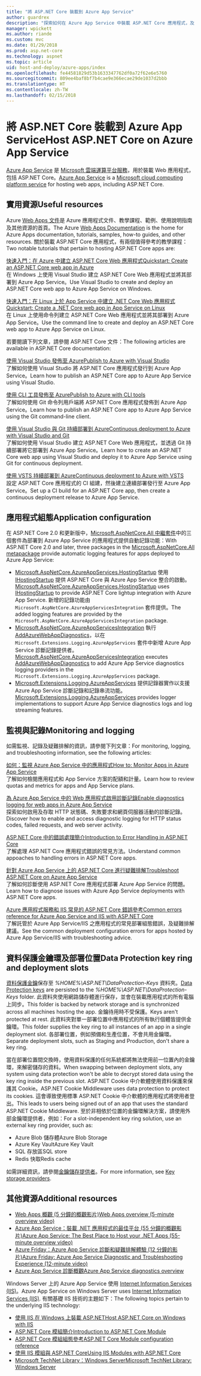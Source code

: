 ```yaml
---
title: "將 ASP.NET Core 裝載到 Azure App Service"
author: guardrex
description: "探索如何在 Azure App Service 中裝載 ASP.NET Core 應用程式，及實用資源的連結。"
manager: wpickett
ms.author: riande
ms.custom: mvc
ms.date: 01/29/2018
ms.prod: asp.net-core
ms.technology: aspnet
ms.topic: article
uid: host-and-deploy/azure-apps/index
ms.openlocfilehash: fe44581829d53b1633347762df0a72f62e6e5760
ms.sourcegitcommit: 809ee4baf8bf7b4cae9e366ecae29de1037d2bbb
ms.translationtype: HT
ms.contentlocale: zh-TW
ms.lasthandoff: 02/15/2018
---
```

# <a name="host-aspnet-core-on-azure-app-service"></a><span data-ttu-id="14a48-103">將 ASP.NET Core 裝載到 Azure App Service</span><span class="sxs-lookup"><span data-stu-id="14a48-103">Host ASP.NET Core on Azure App Service</span></span>

<span data-ttu-id="14a48-104">[Azure App Service](https://azure.microsoft.com/services/app-service/) 是 [Microsoft 雲端運算平台服務](https://azure.microsoft.com/)，用於裝載 Web 應用程式，包括 ASP.NET Core。</span><span class="sxs-lookup"><span data-stu-id="14a48-104">[Azure App Service](https://azure.microsoft.com/services/app-service/) is a [Microsoft cloud computing platform service](https://azure.microsoft.com/) for hosting web apps, including ASP.NET Core.</span></span>

## <a name="useful-resources"></a><span data-ttu-id="14a48-105">實用資源</span><span class="sxs-lookup"><span data-stu-id="14a48-105">Useful resources</span></span>

<span data-ttu-id="14a48-106">Azure [Web Apps 文件](/azure/app-service/)是 Azure 應用程式文件、教學課程、範例、使用說明指南及其他資源的首頁。</span><span class="sxs-lookup"><span data-stu-id="14a48-106">The Azure [Web Apps Documentation](/azure/app-service/) is the home for Azure Apps documentation, tutorials, samples, how-to guides, and other resources.</span></span> <span data-ttu-id="14a48-107">關於裝載 ASP.NET Core 應用程式，有兩個值得參考的教學課程：</span><span class="sxs-lookup"><span data-stu-id="14a48-107">Two notable tutorials that pertain to hosting ASP.NET Core apps are:</span></span>

[<span data-ttu-id="14a48-108">快速入門：在 Azure 中建立 ASP.NET Core Web 應用程式</span><span class="sxs-lookup"><span data-stu-id="14a48-108">Quickstart: Create an ASP.NET Core web app in Azure</span></span>](/azure/app-service/app-service-web-get-started-dotnet)  
<span data-ttu-id="14a48-109">在 Windows 上使用 Visual Studio 建立 ASP.NET Core Web 應用程式並將其部署到 Azure App Service。</span><span class="sxs-lookup"><span data-stu-id="14a48-109">Use Visual Studio to create and deploy an ASP.NET Core web app to Azure App Service on Windows.</span></span>

[<span data-ttu-id="14a48-110">快速入門：在 Linux 上於 App Service 中建立 .NET Core Web 應用程式</span><span class="sxs-lookup"><span data-stu-id="14a48-110">Quickstart: Create a .NET Core web app in App Service on Linux</span></span>](/azure/app-service/containers/quickstart-dotnetcore)  
<span data-ttu-id="14a48-111">在 Linux 上使用命令列建立 ASP.NET Core Web 應用程式並將其部署到 Azure App Service。</span><span class="sxs-lookup"><span data-stu-id="14a48-111">Use the command line to create and deploy an ASP.NET Core web app to Azure App Service on Linux.</span></span>

<span data-ttu-id="14a48-112">若要閱讀下列文章，請參閱 ASP.NET Core 文件：</span><span class="sxs-lookup"><span data-stu-id="14a48-112">The following articles are available in ASP.NET Core documentation:</span></span>

[<span data-ttu-id="14a48-113">使用 Visual Studio 發佈至 Azure</span><span class="sxs-lookup"><span data-stu-id="14a48-113">Publish to Azure with Visual Studio</span></span>](xref:tutorials/publish-to-azure-webapp-using-vs)  
<span data-ttu-id="14a48-114">了解如何使用 Visual Studio 將 ASP.NET Core 應用程式發行到 Azure App Service。</span><span class="sxs-lookup"><span data-stu-id="14a48-114">Learn how to publish an ASP.NET Core app to Azure App Service using Visual Studio.</span></span>

[<span data-ttu-id="14a48-115">使用 CLI 工具發佈至 Azure</span><span class="sxs-lookup"><span data-stu-id="14a48-115">Publish to Azure with CLI tools</span></span>](xref:tutorials/publish-to-azure-webapp-using-cli)  
<span data-ttu-id="14a48-116">了解如何使用 Git 命令列用戶端將 ASP.NET Core 應用程式發佈到 Azure App Service。</span><span class="sxs-lookup"><span data-stu-id="14a48-116">Learn how to publish an ASP.NET Core app to Azure App Service using the Git command-line client.</span></span>

[<span data-ttu-id="14a48-117">使用 Visual Studio 與 Git 持續部署到 Azure</span><span class="sxs-lookup"><span data-stu-id="14a48-117">Continuous deployment to Azure with Visual Studio and Git</span></span>](xref:host-and-deploy/azure-apps/azure-continuous-deployment)  
<span data-ttu-id="14a48-118">了解如何使用 Visual Studio 建立 ASP.NET Core Web 應用程式，並透過 Git 持續部署將它部署到 Azure App Service。</span><span class="sxs-lookup"><span data-stu-id="14a48-118">Learn how to create an ASP.NET Core web app using Visual Studio and deploy it to Azure App Service using Git for continuous deployment.</span></span>

[<span data-ttu-id="14a48-119">使用 VSTS 持續部署到 Azure</span><span class="sxs-lookup"><span data-stu-id="14a48-119">Continuous deployment to Azure with VSTS</span></span>](https://www.visualstudio.com/docs/build/aspnet/core/quick-to-azure)  
<span data-ttu-id="14a48-120">設定 ASP.NET Core 應用程式的 CI 組建，然後建立連續部署發行至 Azure App Service。</span><span class="sxs-lookup"><span data-stu-id="14a48-120">Set up a CI build for an ASP.NET Core app, then create a continuous deployment release to Azure App Service.</span></span>

## <a name="application-configuration"></a><span data-ttu-id="14a48-121">應用程式組態</span><span class="sxs-lookup"><span data-stu-id="14a48-121">Application configuration</span></span>

<span data-ttu-id="14a48-122">在 ASP.NET Core 2.0 和更新版中，[Microsoft.AspNetCore.All 中繼套件](xref:fundamentals/metapackage)中的三個套件為部署到 Azure App Service 的應用程式提供自動記錄功能：</span><span class="sxs-lookup"><span data-stu-id="14a48-122">With ASP.NET Core 2.0 and later, three packages in the [Microsoft.AspNetCore.All metapackage](xref:fundamentals/metapackage) provide automatic logging features for apps deployed to Azure App Service:</span></span>

* <span data-ttu-id="14a48-123">[Microsoft.AspNetCore.AzureAppServices.HostingStartup](https://www.nuget.org/packages/Microsoft.AspNetCore.AzureAppServices.HostingStartup/) 使用 [IHostingStartup](xref:host-and-deploy/platform-specific-configuration) 提供 ASP.NET Core 與 Azure App Service 整合的啟動。</span><span class="sxs-lookup"><span data-stu-id="14a48-123">[Microsoft.AspNetCore.AzureAppServices.HostingStartup](https://www.nuget.org/packages/Microsoft.AspNetCore.AzureAppServices.HostingStartup/) uses [IHostingStartup](xref:host-and-deploy/platform-specific-configuration) to provide ASP.NET Core lightup integration with Azure App Service.</span></span> <span data-ttu-id="14a48-124">新增的記錄功能由 `Microsoft.AspNetCore.AzureAppServicesIntegration` 套件提供。</span><span class="sxs-lookup"><span data-stu-id="14a48-124">The added logging features are provided by the `Microsoft.AspNetCore.AzureAppServicesIntegration` package.</span></span>
* <span data-ttu-id="14a48-125">[Microsoft.AspNetCore.AzureAppServicesIntegration](https://www.nuget.org/packages/Microsoft.AspNetCore.AzureAppServicesIntegration/) 執行 [AddAzureWebAppDiagnostics](/dotnet/api/microsoft.extensions.logging.azureappservicesloggerfactoryextensions.addazurewebappdiagnostics)，以在 `Microsoft.Extensions.Logging.AzureAppServices` 套件中新增 Azure App Service 診斷記錄提供者。</span><span class="sxs-lookup"><span data-stu-id="14a48-125">[Microsoft.AspNetCore.AzureAppServicesIntegration](https://www.nuget.org/packages/Microsoft.AspNetCore.AzureAppServicesIntegration/) executes [AddAzureWebAppDiagnostics](/dotnet/api/microsoft.extensions.logging.azureappservicesloggerfactoryextensions.addazurewebappdiagnostics) to add Azure App Service diagnostics logging providers in the `Microsoft.Extensions.Logging.AzureAppServices` package.</span></span>
* <span data-ttu-id="14a48-126">[Microsoft.Extensions.Logging.AzureAppServices](https://www.nuget.org/packages/Microsoft.Extensions.Logging.AzureAppServices/) 提供記錄器實作以支援 Azure App Service 診斷記錄和記錄串流功能。</span><span class="sxs-lookup"><span data-stu-id="14a48-126">[Microsoft.Extensions.Logging.AzureAppServices](https://www.nuget.org/packages/Microsoft.Extensions.Logging.AzureAppServices/) provides logger implementations to support Azure App Service diagnostics logs and log streaming features.</span></span>

## <a name="monitoring-and-logging"></a><span data-ttu-id="14a48-127">監視與記錄</span><span class="sxs-lookup"><span data-stu-id="14a48-127">Monitoring and logging</span></span>

<span data-ttu-id="14a48-128">如需監視、記錄及疑難排解的資訊，請參閱下列文章：</span><span class="sxs-lookup"><span data-stu-id="14a48-128">For monitoring, logging, and troubleshooting information, see the following articles:</span></span>

[<span data-ttu-id="14a48-129">如何：監視 Azure App Service 中的應用程式</span><span class="sxs-lookup"><span data-stu-id="14a48-129">How to: Monitor Apps in Azure App Service</span></span>](/azure/app-service/web-sites-monitor)  
<span data-ttu-id="14a48-130">了解如何檢閱應用程式和 App Service 方案的配額和計量。</span><span class="sxs-lookup"><span data-stu-id="14a48-130">Learn how to review quotas and metrics for apps and App Service plans.</span></span>

[<span data-ttu-id="14a48-131">為 Azure App Service 中的 Web 應用程式啟用診斷記錄</span><span class="sxs-lookup"><span data-stu-id="14a48-131">Enable diagnostics logging for web apps in Azure App Service</span></span>](/azure/app-service/web-sites-enable-diagnostic-log)  
<span data-ttu-id="14a48-132">探索如何啟用及存取 HTTP 狀態碼、失敗要求和網頁伺服器活動的診斷記錄。</span><span class="sxs-lookup"><span data-stu-id="14a48-132">Discover how to enable and access diagnostic logging for HTTP status codes, failed requests, and web server activity.</span></span>

[<span data-ttu-id="14a48-133">ASP.NET Core 中的錯誤處理簡介</span><span class="sxs-lookup"><span data-stu-id="14a48-133">Introduction to Error Handling in ASP.NET Core</span></span>](xref:fundamentals/error-handling)  
<span data-ttu-id="14a48-134">了解處理 ASP.NET Core 應用程式錯誤的常見方法。</span><span class="sxs-lookup"><span data-stu-id="14a48-134">Understand common appoaches to handling errors in ASP.NET Core apps.</span></span>

[<span data-ttu-id="14a48-135">針對 Azure App Service 上的 ASP.NET Core 進行疑難排解</span><span class="sxs-lookup"><span data-stu-id="14a48-135">Troubleshoot ASP.NET Core on Azure App Service</span></span>](xref:host-and-deploy/azure-apps/troubleshoot)  
<span data-ttu-id="14a48-136">了解如何診斷使用 ASP.NET Core 應用程式部署 Azure App Service 的問題。</span><span class="sxs-lookup"><span data-stu-id="14a48-136">Learn how to diagnose issues with Azure App Service deployments with ASP.NET Core apps.</span></span>

[<span data-ttu-id="14a48-137">Azure 應用程式服務和 IIS 常見的 ASP.NET Core 錯誤參考</span><span class="sxs-lookup"><span data-stu-id="14a48-137">Common errors reference for Azure App Service and IIS with ASP.NET Core</span></span>](xref:host-and-deploy/azure-iis-errors-reference)  
<span data-ttu-id="14a48-138">了解託管於 Azure App Service/IIS 之應用程式的常見部署組態錯誤，及疑難排解建議。</span><span class="sxs-lookup"><span data-stu-id="14a48-138">See the common deployment configuration errors for apps hosted by Azure App Service/IIS with troubleshooting advice.</span></span>

## <a name="data-protection-key-ring-and-deployment-slots"></a><span data-ttu-id="14a48-139">資料保護金鑰環及部署位置</span><span class="sxs-lookup"><span data-stu-id="14a48-139">Data Protection key ring and deployment slots</span></span>

<span data-ttu-id="14a48-140">[資料保護金鑰](xref:security/data-protection/implementation/key-management#data-protection-implementation-key-management)保存至 *%HOME%\ASP.NET\DataProtection-Keys* 資料夾。</span><span class="sxs-lookup"><span data-stu-id="14a48-140">[Data Protection keys](xref:security/data-protection/implementation/key-management#data-protection-implementation-key-management) are persisted to the *%HOME%\ASP.NET\DataProtection-Keys* folder.</span></span> <span data-ttu-id="14a48-141">此資料夾使用網路儲存體進行保存，並會在裝載應用程式的所有電腦上同步。</span><span class="sxs-lookup"><span data-stu-id="14a48-141">This folder is backed by network storage and is synchronized across all machines hosting the app.</span></span> <span data-ttu-id="14a48-142">金鑰待用時不受保護。</span><span class="sxs-lookup"><span data-stu-id="14a48-142">Keys aren't protected at rest.</span></span> <span data-ttu-id="14a48-143">此資料夾對單一部署位置中應用程式的所有執行個體皆提供金鑰環。</span><span class="sxs-lookup"><span data-stu-id="14a48-143">This folder supplies the key ring to all instances of an app in a single deployment slot.</span></span> <span data-ttu-id="14a48-144">各部署位置，例如預備和生產位置，不會共用金鑰環。</span><span class="sxs-lookup"><span data-stu-id="14a48-144">Separate deployment slots, such as Staging and Production, don't share a key ring.</span></span>

<span data-ttu-id="14a48-145">當在部署位置間交換時，使用資料保護的任何系統都將無法使用前一位置內的金鑰環，來解密儲存的資料。</span><span class="sxs-lookup"><span data-stu-id="14a48-145">When swapping between deployment slots, any system using data protection won't be able to decrypt stored data using the key ring inside the previous slot.</span></span> <span data-ttu-id="14a48-146">ASP.NET Cookie 中介軟體使用資料保護來保護其 Cookie。</span><span class="sxs-lookup"><span data-stu-id="14a48-146">ASP.NET Cookie Middleware uses data protection to protect its cookies.</span></span> <span data-ttu-id="14a48-147">這會導致使用標準 ASP.NET Cookie 中介軟體的應用程式將使用者登出。</span><span class="sxs-lookup"><span data-stu-id="14a48-147">This leads to users being signed out of an app that uses the standard ASP.NET Cookie Middleware.</span></span> <span data-ttu-id="14a48-148">至於非相依於位置的金鑰環解決方案，請使用外部金鑰環提供者，例如：</span><span class="sxs-lookup"><span data-stu-id="14a48-148">For a slot-independent key ring solution, use an external key ring provider, such as:</span></span>

* <span data-ttu-id="14a48-149">Azure Blob 儲存體</span><span class="sxs-lookup"><span data-stu-id="14a48-149">Azure Blob Storage</span></span>
* <span data-ttu-id="14a48-150">Azure Key Vault</span><span class="sxs-lookup"><span data-stu-id="14a48-150">Azure Key Vault</span></span>
* <span data-ttu-id="14a48-151">SQL 存放區</span><span class="sxs-lookup"><span data-stu-id="14a48-151">SQL store</span></span>
* <span data-ttu-id="14a48-152">Redis 快取</span><span class="sxs-lookup"><span data-stu-id="14a48-152">Redis cache</span></span>

<span data-ttu-id="14a48-153">如需詳細資訊，請參閱[金鑰儲存提供者](xref:security/data-protection/implementation/key-storage-providers)。</span><span class="sxs-lookup"><span data-stu-id="14a48-153">For more information, see [Key storage providers](xref:security/data-protection/implementation/key-storage-providers).</span></span>

## <a name="additional-resources"></a><span data-ttu-id="14a48-154">其他資源</span><span class="sxs-lookup"><span data-stu-id="14a48-154">Additional resources</span></span>

* [<span data-ttu-id="14a48-155">Web Apps 概觀 (5 分鐘的概觀影片)</span><span class="sxs-lookup"><span data-stu-id="14a48-155">Web Apps overview (5-minute overview video)</span></span>](/azure/app-service/app-service-web-overview)
* [<span data-ttu-id="14a48-156">Azure App Service：裝載 .NET 應用程式的最佳平台 (55 分鐘的概觀影片)</span><span class="sxs-lookup"><span data-stu-id="14a48-156">Azure App Service: The Best Place to Host your .NET Apps (55-minute overview video)</span></span>](https://channel9.msdn.com/events/dotnetConf/2017/T222)
* [<span data-ttu-id="14a48-157">Azure Friday：Azure App Service 診斷和疑難排解體驗 (12 分鐘的影片)</span><span class="sxs-lookup"><span data-stu-id="14a48-157">Azure Friday: Azure App Service Diagnostic and Troubleshooting Experience (12-minute video)</span></span>](https://channel9.msdn.com/Shows/Azure-Friday/Azure-App-Service-Diagnostic-and-Troubleshooting-Experience)
* [<span data-ttu-id="14a48-158">Azure App Service 診斷概觀</span><span class="sxs-lookup"><span data-stu-id="14a48-158">Azure App Service diagnostics overview</span></span>](/azure/app-service/app-service-diagnostics)

<span data-ttu-id="14a48-159">Windows Server 上的 Azure App Service 使用 [Internet Information Services (IIS)](https://www.iis.net/)。</span><span class="sxs-lookup"><span data-stu-id="14a48-159">Azure App Service on Windows Server uses [Internet Information Services (IIS)](https://www.iis.net/).</span></span> <span data-ttu-id="14a48-160">有關基礎 IIS 技術的主題如下：</span><span class="sxs-lookup"><span data-stu-id="14a48-160">The following topics pertain to the underlying IIS technology:</span></span>

* [<span data-ttu-id="14a48-161">使用 IIS 在 Windows 上裝載 ASP.NET</span><span class="sxs-lookup"><span data-stu-id="14a48-161">Host ASP.NET Core on Windows with IIS</span></span>](xref:host-and-deploy/iis/index)
* [<span data-ttu-id="14a48-162">ASP.NET Core 模組簡介</span><span class="sxs-lookup"><span data-stu-id="14a48-162">Introduction to ASP.NET Core Module</span></span>](xref:fundamentals/servers/aspnet-core-module)
* [<span data-ttu-id="14a48-163">ASP.NET Core 模組組態參考</span><span class="sxs-lookup"><span data-stu-id="14a48-163">ASP.NET Core Module configuration reference</span></span>](xref:host-and-deploy/aspnet-core-module)
* [<span data-ttu-id="14a48-164">使用 IIS 模組與 ASP.NET Core</span><span class="sxs-lookup"><span data-stu-id="14a48-164">Using IIS Modules with ASP.NET Core</span></span>](xref:host-and-deploy/iis/modules)
* [<span data-ttu-id="14a48-165">Microsoft TechNet Library：Windows Server</span><span class="sxs-lookup"><span data-stu-id="14a48-165">Microsoft TechNet Library: Windows Server</span></span>](https://docs.microsoft.com/windows-server/windows-server-versions)
